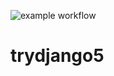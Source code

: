 ![example workflow](https://github.com/pktdanh/trydjango5/workflows/Django%20CI/badge.svg)
# trydjango5
